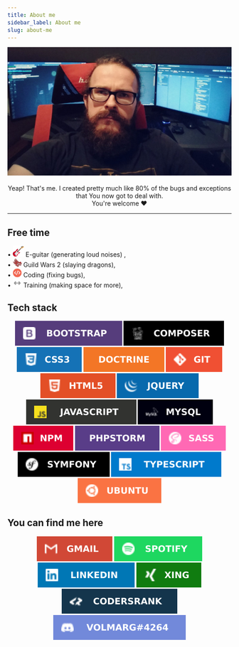```yaml
---
title: About me
sidebar_label: About me
slug: about-me
---
```

<center>
<img src="/img/me.jpg" width="600px"/>
</center>

<br/>

<center>
Yeap! That's me. I created pretty much like 80% of the bugs and exceptions that You now got to deal with. <br/>
</center>
<center>You're welcome ❤️</center>
<hr/>


<h2>Free time</h2>
• <img src="/img/icons/electric-guitar.png" width="25" /> E-guitar (generating loud noises) , <br/>
• <img src="/img/icons/gw2.png" width="20"/>  Guild Wars 2 (slaying dragons), <br/>
• <img src="/img/icons/code.png" width="20"/> Coding (fixing bugs), <br/>
• <img src="/img/icons/training.png" width="20"/> Training (making space for more), <br/>

<h2>Tech stack</h2>
<p float="left" align="center">   
  <img src="/img/badges/bootstrap .svg" />    
  <img src="/img/badges/composer.svg"   />     
  <img src="/img/badges/css3.svg" 	    />    
  <img src="/img/badges/doctrine.svg"   />    
  <img src="/img/badges/git.svg"        />    
  <img src="/img/badges/html5.svg" 	    />    
  <img src="/img/badges/jquery.svg"     />    
  <img src="/img/badges/js.svg" 	    />    
  <img src="/img/badges/mysql.svg" 	    />	    
  <img src="/img/badges/npm.svg" 	    />    
  <img src="/img/badges/phpstorm.svg"   />	    
  <img src="/img/badges/sass.svg" 	    />
  <img src="/img/badges/symfony.svg"    />
  <img src="/img/badges/ts.svg" 	    />
  <img src="/img/badges/ubuntu.svg"     />
</p>

<h2>You can find me here</h2>
<p align="center">
<a href="mailto:dwlodarczyk12@gmail.com" >  <img src="/img/badges/gmail.svg" /></a>
<a href="https://open.spotify.com/user/volmarg">  <img src="/img/badges/spotify.svg" /></a>
<a href="https://www.linkedin.com/in/volmarg/">  <img src="/img/badges/linkedin.svg" /></a>
<a href="https://www.xing.com/profile/Dariusz_Wlodarczyk2">  <img src="/img/badges/xing.svg" /></a>
<a href="https://profile.codersrank.io/user/volmarg/">  <img src="/img/badges/codersrank.svg" /></a>
<img src="/img/badges/discord.svg"/>
</p>


